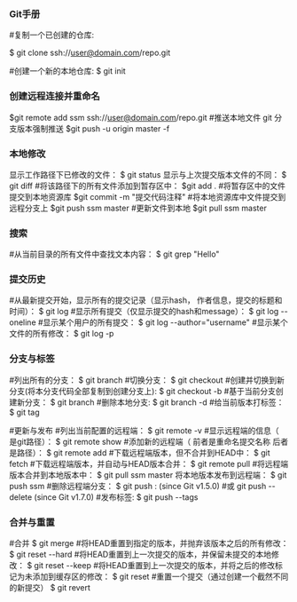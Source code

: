 ### Git手册
#复制一个已创建的仓库:

$ git clone ssh://user@domain.com/repo.git

#创建一个新的本地仓库:
$ git init

### 创建远程连接并重命名
$git remote add ssm ssh://user@domain.com/repo.git
#推送本地文件
git 分支版本强制推送
$git push -u origin master -f

### 本地修改
显示工作路径下已修改的文件：
$ git status
显示与上次提交版本文件的不同：
$ git diff
#将该路径下的所有文件添加到暂存区中：
$git add .
#将暂存区中的文件提交到本地资源库
$git commit -m "提交代码注释"
#将本地资源库中文件提交到远程分支上
$git push ssm master
#更新文件到本地
$git pull ssm master

### 搜索
#从当前目录的所有文件中查找文本内容：
$ git grep "Hello"

### 提交历史
#从最新提交开始，显示所有的提交记录（显示hash， 作者信息，提交的标题和时间）：
$ git log
#显示所有提交（仅显示提交的hash和message）：
$ git log --oneline
#显示某个用户的所有提交：
$ git log --author="username"
#显示某个文件的所有修改：
$ git log -p <file>

### 分支与标签
#列出所有的分支：
$ git branch
#切换分支：
$ git checkout <branch>
#创建并切换到新分支(将本分支代码全部复制到创建分支上):
$ git checkout -b <branch>
#基于当前分支创建新分支：
$ git branch <new-branch>
#删除本地分支:
$ git branch -d <branch>
#给当前版本打标签：
$ git tag <tag-name>

#更新与发布
#列出当前配置的远程端：
$ git remote -v 
#显示远程端的信息（<remote> 是git路径）：
$ git remote show <remote>
#添加新的远程端（<remote> <url> 前者是重命名提交名称 后者是路径）：
$ git remote add <remote> <url>
#下载远程端版本，但不合并到HEAD中：
$ git fetch <remote>
#下载远程端版本，并自动与HEAD版本合并：
$ git remote pull <remote> <url>
#将远程端版本合并到本地版本中：
$ git pull ssm master
将本地版本发布到远程端：
$ git push ssm <branch>
#删除远程端分支：
$ git push <remote> :<branch> (since Git v1.5.0)
#或
git push <remote> --delete <branch> (since Git v1.7.0)
#发布标签:
$ git push --tags

### 合并与重置
#合并
$ git merge <branch>
#将HEAD重置到指定的版本，并抛弃该版本之后的所有修改：
$ git reset --hard <commit>
#将HEAD重置到上一次提交的版本，并保留未提交的本地修改：
$ git reset --keep <commit>
#将HEAD重置到上一次提交的版本，并将之后的修改标记为未添加到缓存区的修改：
$ git reset <commit>
#重置一个提交（通过创建一个截然不同的新提交）
$ git revert <commit>


